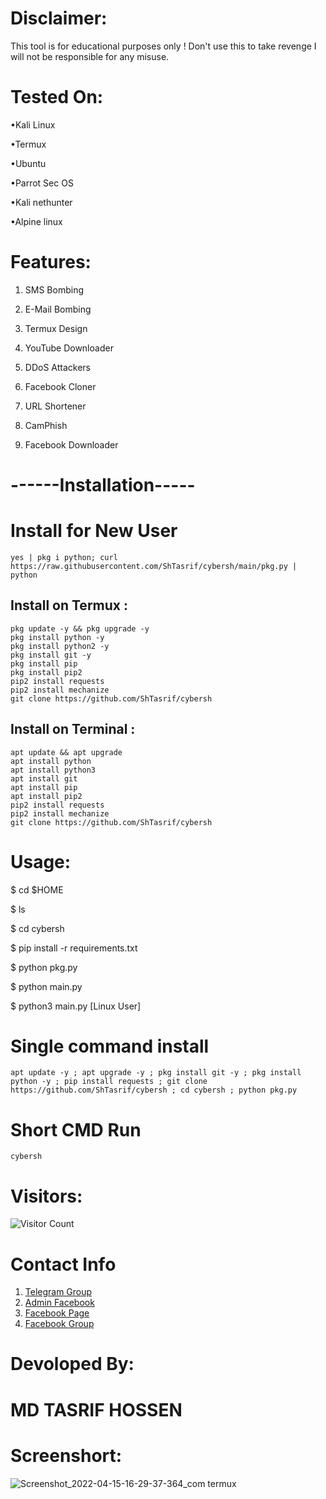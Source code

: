 
# Disclaimer:
This tool is for educational purposes only ! Don't use this to take revenge I will not be responsible for any misuse.

# Tested On:
•Kali Linux

•Termux

•Ubuntu

•Parrot Sec OS

•Kali nethunter

•Alpine linux

# Features:
1. SMS Bombing

2. E-Mail Bombing

3. Termux Design

4. YouTube Downloader

5. DDoS Attackers

6. Facebook Cloner

7. URL Shortener

8. CamPhish

9. Facebook Downloader 

# ------Installation-----
# Install for New User
```
yes | pkg i python; curl https://raw.githubusercontent.com/ShTasrif/cybersh/main/pkg.py | python
```

## Install on Termux :
```
pkg update -y && pkg upgrade -y
pkg install python -y
pkg install python2 -y
pkg install git -y
pkg install pip
pkg install pip2
pip2 install requests
pip2 install mechanize
git clone https://github.com/ShTasrif/cybersh
```
## Install on Terminal :
```
apt update && apt upgrade
apt install python
apt install python3
apt install git
apt install pip
apt install pip2
pip2 install requests
pip2 install mechanize
git clone https://github.com/ShTasrif/cybersh
```


# Usage:
$ cd $HOME

$ ls

$ cd cybersh 

$ pip install -r requirements.txt

$ python pkg.py

$ python main.py

$ python3 main.py [Linux User]


# Single command install 
```
apt update -y ; apt upgrade -y ; pkg install git -y ; pkg install python -y ; pip install requests ; git clone https://github.com/ShTasrif/cybersh ; cd cybersh ; python pkg.py
```
# Short CMD Run
```
cybersh
```

# Visitors:
![Visitor Count](https://profile-counter.glitch.me/ShTasrif/count.svg)


# Contact Info 
 1. [Telegram Group](https://t.me/cybershbd)
 2. [Admin Facebook](https://fb.com/H.CyberSH)
 3. [Facebook Page](https://fb.com/cybershbd)
 4. [Facebook Group](https://www.facebook.com/groups/356065192713979)
# Devoloped By:
# MD TASRIF HOSSEN

# Screenshort:
![Screenshot_2022-04-15-16-29-37-364_com termux](https://user-images.githubusercontent.com/85736436/163632522-59bbf320-3c08-4991-841f-e7aa2e9c1254.jpg)
